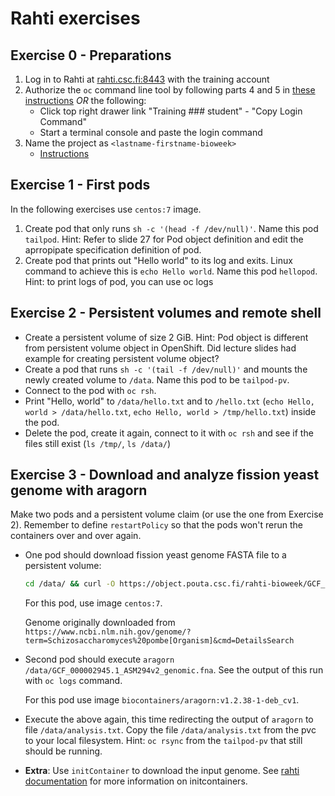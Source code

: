 # Rahti exercises

## Exercise 0 - Preparations

1. Log in to Rahti at [rahti.csc.fi:8443](https://rahti.csc.fi:8443/) with the training account
2. Authorize the `oc` command line tool by following parts 4 and 5 in 
[these instructions](https://rahti.csc.fi/tutorials/elemental_tutorial/#preparations) *OR* the following:
   * Click top right drawer link "Training ### student" - "Copy Login Command"
   * Start a terminal console and paste the login command
3. Name the project as `<lastname-firstname-bioweek>`
   * [Instructions](https://rahti.csc.fi/tutorials/elemental_tutorial/#projects)

## Exercise 1 - First pods

In the following exercises use `centos:7` image.

1.  Create pod that only runs `sh -c '(head -f /dev/null)'`. Name this pod `tailpod`. Hint: Refer to slide 27 for Pod object definition and edit the aprropipate specification definition of pod.
2.  Create pod that prints out "Hello world" to its log and exits. Linux command to achieve this is `echo Hello world`. Name this pod `hellopod`. Hint: to print logs of pod, you can use oc logs <podname>

## Exercise 2 - Persistent volumes and remote shell

* Create a persistent volume of size 2 GiB. Hint: Pod object is different from persistent volume object in OpenShift. Did lecture slides had example for creating persistent volume object? 
* Create a pod that runs `sh -c '(tail -f /dev/null)'` and mounts the newly created volume to `/data`. Name this pod to be `tailpod-pv`.
* Connect to the pod with `oc rsh`.
* Print "Hello, world" to `/data/hello.txt` and to `/hello.txt` (`echo Hello, world > /data/hello.txt`, `echo Hello, world > /tmp/hello.txt`) inside the pod.
* Delete the pod, create it again, connect to it with `oc rsh` and see if the files still exist (`ls /tmp/`, `ls /data/`)

## Exercise 3 - Download and analyze fission yeast genome with aragorn

Make two pods and a persistent volume claim (or use the one from Exercise 2). Remember to define `restartPolicy` so that the pods won't rerun the containers over and over again.

*   One pod should download fission yeast genome FASTA file to a persistent volume:

    ```bash
    cd /data/ && curl -O https://object.pouta.csc.fi/rahti-bioweek/GCF_000002945.1_ASM294v2_genomic.fna
    ```

    For this pod, use image `centos:7`.

    Genome originally downloaded from `https://www.ncbi.nlm.nih.gov/genome/?term=Schizosaccharomyces%20pombe[Organism]&cmd=DetailsSearch`

*   Second pod should execute `aragorn /data/GCF_000002945.1_ASM294v2_genomic.fna`. See the output of this run with `oc logs` command.

    For this pod use image `biocontainers/aragorn:v1.2.38-1-deb_cv1`.

*   Execute the above again, this time redirecting the output of `aragorn` to file `/data/analysis.txt`. Copy the file `/data/analysis.txt` from the pvc to your local filesystem. Hint: `oc rsync` from the `tailpod-pv` that still should be running.

*   **Extra**: Use `initContainer` to download the input genome. See [rahti documentation](https://rahti.csc.fi/tutorials/patterns/#initcontainer) for more information on initcontainers.
